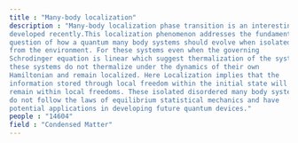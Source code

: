 ```yaml
---
title : "Many-body localization"
description : "Many-body localization phase transition is an interesting phenomenon
developed recently.This localization phenomenon addresses the fundamental
question of how a quantum many body systems should evolve when isolated
from the environment. For these systems even when the governing
Schrodinger equation is linear which suggest thermalization of the system,
these systems do not thermalize under the dynamics of their own
Hamiltonian and remain localized. Here Localization implies that the
information stored through local freedom within the initial state will
remain within local freedoms. These isolated disordered many body systems
do not follow the laws of equilibrium statistical mechanics and have
potential applications in developing future quantum devices."
people : "14604"
field : "Condensed Matter"
---
```

